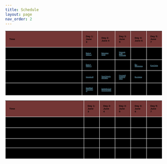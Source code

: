 ```yaml
---
title: Schedule
layout: page
nav_order: 2
---
```

<head>
  <meta charset="UTF-8">
  <meta name="viewport" content="width=device-width, initial-scale=1.0">
  <style>
    table {
    width: 100%;
    border-collapse: collapse;
    /* border-radius: 10px; */ /* Rounded corners */
    overflow: hidden; /* Ensure rounded corners appear properly */
    /* box-shadow: 0 0 10px rgba(0, 0, 0, 0.1); */ /* Drop shadow for a raised effect */
    font-family: Arial, sans-serif;
    background-color: #000; /* Dark gray background */
    color: black; /* White text */
    }
    td a:link {color: #87CEEB; /* Original link color */}
    td a:visited {color: pink; /* Original visited link color */}
    th, td {padding: 12px; text-align: left; border-right: 1px solid white; /* Vertical lines between columns */}
    th:first-child, td:first-child {border-left: 1px solid white; /* Vertical line at the beginning */}
    th {background-color: #733635; /* Darker gray background for headers */}
    tbody tr:hover {background-color: #444; /* Slightly lighter gray background on hover */}
    /* Set widths for each column */
    th:nth-child(1), td:nth-child(1) {width: 50%;}
    th:nth-child(2),
    td:nth-child(2),
    th:nth-child(3),
    td:nth-child(3),
    th:nth-child(4),
    td:nth-child(4),
    th:nth-child(5),
    td:nth-child(5),
    th:nth-child(6),
    td:nth-child(6) {width: 10%;}
    thead {font-size: 8px;}
    tr {border-bottom: 1px solid white;}
    td {font-size: 4px;}
    /* Responsive design for smaller screens */
    @media screen and (max-width: 600px) {
        th, td {padding: 8px;}
    }
  </style>
</head>
<div>
    <table>
        <thead>
            <tr>
                <th>Time</th>
                <th>Day 1: June 3</th>
                <th>Day 2: June 4</th>
                <th>Day 3: June 5</th>
                <th>Day 4: June 6</th>
                <th>Day 5: June 7</th>
            </tr>
        </thead>
        <tbody>
            <tr>
                <td>Session 1 (9:15 am - 10:30 am)</td>
                <td><a href="http://tiny.cc/python-basics">Basics to Python - 1</a></td>
                <td><a href="https://drive.google.com/file/d/1oy7Fj0hY0M3PMDHctTiKYIhNSZ0zwRVz/view?usp=sharing">Autonomous Driving</a></td>
                <td><a href="https://docs.google.com/presentation/d/1f3btoVbry7jw5i1cHd9MCcaJM5wIGrRx43tqozDlaLk/edit?usp=sharing">How to use GenAI Responsibly</a></td>
                <td>Industry Visit</td>
                <td>Correlation vs Causality</td>
            </tr>
            <tr>
                <td>Session 2 (10:40 am - 11:55 am)</td>
                <td><a href="https://colab.research.google.com/drive/1ZvQwnJQAH5MKB4-o91H2c6s-K4xcJqfk?usp=sharing">Basics to Python - 2</a></td>
                <td>Grounding & Hallucination - 2</td>
                <td>Web app with ChatGPT - 1</td>
                <td><a href="https://docs.google.com/presentation/d/11HsoRNKiy6FIarwJeiEXKnXFbRdiVPbky-olkKcRjYo/edit#slide=id.p">AI in Manufacturing</a></td>
                <td><a href="https://emailsc-my.sharepoint.com/:p:/r/personal/nadimuthuv_sc_edu/Documents/Day%205_Session%202_AI%20Safety.pptx?d=w9ac51ce8b29e45069847618f71215561&csf=1&web=1&e=nfFJNv">AI and Safety</a></td>
            </tr>
            <tr>
                <td>Session 3 (12:20 pm - 1:35 pm)</td>
                <td><a href="https://docs.google.com/presentation/d/1WxyWzCS4FPMch1PrNBNRfUAg0jz4xi8bp1kSQDTXQcY/edit?usp=sharing">Generative AI</a></td>
                <td><a href="https://docs.google.com/presentation/d/19uw4iJ7d0tjpk7Aj8BhELVtO_AvrMYwDS3sst4t-g2Q/edit?usp=sharing">Neural Networks with Python</a></td>
                <td><a href="https://docs.google.com/presentation/d/1yD_uDQHGfBQ8IukkubFULxn51GHKxvc9GQ_es750ilU/edit?usp=sharing">Detecting AI Content for Safety</a></td>
                <td><a href="https://drive.google.com/file/d/1eVvVuTqhVlKuo7fOPTOXiKLvkYsazchM/view?usp=sharing">AI in Gaming</a></td>
                <td>None</td>
            </tr>
            <tr>
                <td>Session 4 (1:45 pm - 3:00 pm)</td>
                <td><a href="https://www.canva.com/design/DAGGuZ0kgV8/JKhxu6e8te-WTndPtnLx6g/edit?utm_content=DAGGuZ0kgV8&utm_campaign=designshare&utm_medium=link2&utm_source=sharebutton">Grounding & Hallucination - 1</a></td>
                <td><a href="https://docs.google.com/presentation/d/12bXQ36VztMtHSwCd0V7lHy7q9cBxie8uoKIceGepvDI/edit?usp=sharing">Explainable Food Recommendation</a></td>
                <td>Web app with ChatGPT</td>
                <td>Using Analogy in Education</td>
                <td>None</td>
            </tr>
        </tbody>
    </table>
</div>

| Time | Day 1: June 3 | Day 2: June 4 | Day 3: June 5 | Day 4: June 6 | Day 5: June 7 |
|:-----|:--------------|:--------------|:--------------|:--------------|:--------------|
| Session 1 (9:15 am - 10:30 am) | good swedish fish | nice  |
| Session 2 (10:40 am - 11:55 am) | good and plenty   | nice  |
| Session 3 (12:20 pm - 1:35 pm) | good `oreos`      | hmm   |
| Session 4 (1:45 pm - 3:00 pm) | good `zoute` drop | yumm  |


<!-- {%- assign start_epoch = site.data.schedule.start_date | date: '%s' -%}
{%- assign end_epoch = site.data.schedule.end_date | date: '%s' -%}
{%- assign seconds_in_day = 60 | times: 60 | times: 24 -%}
{%- assign start_days_epoch = start_epoch | divided_by: seconds_in_day -%}
{%- assign end_days_epoch = end_epoch | divided_by: seconds_in_day -%}
{%- assign valid_dates = "" | split: "" -%}
{%- for days_epoch in (start_days_epoch..end_days_epoch)-%}
  {%- assign date = days_epoch | times: seconds_in_day -%}
  {%- assign day_of_week = date | date: '%w' -%}
  {%- if site.data.schedule.class_days contains day_of_week -%}
    {%- assign valid_dates = valid_dates | push: date -%}
  {%- endif -%}
{%- endfor -%}

{%- comment -%}
  - Manually add any extra days we need to appear on the schedule.
  - Use extra_days in schedule.yml to control this.
{%- endcomment -%}
{%- for item in site.data.schedule.extra_days -%}
  {%- assign extra_day_epoch = item.date | date: '%s' | plus: 0 -%}
  {%- assign valid_dates = valid_dates | push: extra_day_epoch -%}
{%- endfor -%}

{%- comment -%}
  Sort days and group into weeks.
  sorted_dates is an array, where each element is a hash with three fields:
    - "name" is the week number (between 1 and 52)
    - "items" is an array of days we'll display in that week (in Unix time)
    - "size" is the number of days we'll display in that week
{%- endcomment -%}
{%- assign sorted_dates = valid_dates | sort | group_by_exp: "it", "it | date: '%U'" -%}

<div>
  <table>
    {%- comment -%}
      - Table header.
      - Use schedule.yml to change table widths.
    {%- endcomment -%}
    <thead>
      <th style="width:{{ site.data.schedule.week_width }}">Wk.</th>
      <th style="width:{{ site.data.schedule.date_width }}">Date</th>
      <th style="width:{{ site.data.schedule.lecture_width }}">Lecture<br>(<a href="{{ site.links.lecture }}">Zoom</a>)</th>
      <th style="width:{{ site.data.schedule.readings_width }}">Readings</th>
      <th style="width:{{ site.data.schedule.discussion_width }}">Discussion<br></th>
      <th style="width:{{ site.data.schedule.lab_width }}">Lab</th>
      <th style="width:{{ site.data.schedule.homework_width }}">Homework</th>
      <th style="width:{{ site.data.schedule.project_width }}">Project</th>
    </thead>

    {%- comment -%}
      Table body.
      - Fill in assignment names/links in lecture.yml, readings.yml,
        discussion.yml, lab.yml, and project.yml, not here.
      - In this code, we have five categories: lecture, discussion, readings,
        lab, and project. The code for rendering each column here
        is identical; the code for filling in the content of each column
        can be found in lecture.html, readings.html, discussion.html,
        lab.html, and project.html.
      - For each category/column, we keep track of three counters, which
        are described below.
    {%- endcomment -%}
    <tbody>

    {%- comment -%}
      - Initialize the index counters.
      - This indicates the next element in the yml array to be rendered.
      - You should not need to change or care about these.
    {%- endcomment -%}
    {%- assign survey_index = 0 -%}
    {%- assign lecture_index = 0 -%}
    {%- assign readings_index = 0 -%}
    {%- assign discussion_index = 0 -%}
    {%- assign lab_index = 0 -%}
    {%- assign homework_index = 0 -%}
    {%- assign project_index = 0 -%}

    {%- comment -%}
      - Initialize the rowspan counters.
      - For multi-row boxes (e.g. projects that span several weeks), we need to keep
        track of how many rows we need to skip before rendering another box.
      - You should not need to change or care about these.
    {%- endcomment -%}
    {%- assign lecture_rowspan = 0 -%}
    {%- assign readings_rowspan = 0 -%}
    {%- assign discussion_rowspan = 0 -%}
    {%- assign lab_rowspan = 0 -%}
    {%- assign homework_rowspan = 0 -%}
    {%- assign project_rowspan = 0 -%}

    {%- comment -%}
      - Initialize the number counters.
      - Each category/column contains a numbered list, and we automatically
        count upwards in this code. (For example, the lecture numbers are
        automatically generated in this code.)
      - Because not all elements in the yml array need to be numbered
        (e.g. "no lecture" days shouldn't add to the lecture number),
        the number ends up being different from the index counter above.
      - You can adjust the starting number (e.g. should we start at HW0 or
        HW1?) by editing the starting_number config variables in schedule.yml.
    {%- endcomment -%}
    {%- assign lecture_number = site.data.schedule.starting_lecture_number -%}
    {%- assign readings_number = site.data.schedule.starting_readings_number -%}
    {%- assign discussion_number = site.data.schedule.starting_discussion_number -%}
    {%- assign lab_number = site.data.schedule.starting_lab_number -%}
    {%- assign homework_number = site.data.schedule.starting_homework_number -%}
    {%- assign project_number = site.data.schedule.starting_project_number -%}

    {%- comment -%}
      - These are the default rowspans we assume if you don't provide one in
        the yml file.
      - See schedule.yml for more information on what these are, and to modify them.
    {%- endcomment -%}
    {%- assign default_lecture_rowspan = site.data.schedule.default_lecture_rowspan -%}
    {%- assign default_readings_rowspan = site.data.schedule.default_readings_rowspan -%}
    {%- assign default_discussion_rowspan = site.data.schedule.default_discussion_rowspan -%}
    {%- assign default_lab_rowspan = site.data.schedule.default_lab_rowspan -%}
    {%- assign default_homework_rowspan = site.data.schedule.default_homework_rowspan -%}
    {%- assign default_project_rowspan = site.data.schedule.default_project_rowspan -%}

    {%- for week in sorted_dates -%}

      {%- comment -%}
        - Since our for loop is iterating through weeks, we'll use the for
          loop's index to figure out which week we're in.
        - In Jekyll, forloop.index0 starts counting at 0, and forloop.index
          starts counting at 1. We use forloop.index0 if we want to count
          starting with Week 0, and forloop.index if we want to count starting
          with Week 1.
        - You can adjust whether the first week of class is Week 0 or Week 1
          by editing starting_week_number in schedule.yml.
      {%- endcomment -%}
      {%- if site.data.schedule.starting_week_number == '0' -%}
        {%- assign week_number = forloop.index0 -%}
      {%- else -%}
        {%- assign week_number = forloop.index -%}
      {%- endif -%}


      {%- comment -%}
        - This is how we get alternating colors per week.
        - This code is tied to the loop iterating through weeks, so we can
          currently only support alternating colors per week.
        - To change the shading color, edit td.is-even in _sass/custom/custom.scss.
        - The first week is light-colored. If you absolutely must make the first
          week shaded, change forloop.index to forloop.index0 just below this line.
      {%- endcomment -%}
      {%- assign is_even_mod = forloop.index | modulo:2 -%}
      {%- if is_even_mod == 0 -%}
        {%- assign is_even = "is-even" -%}
      {%- else -%}
        {%- assign is_even = "" -%}
      {%- endif -%}

      {%- comment -%}
        - In a given week, iterate through all the days in that week.
      {%- endcomment -%}
      {%- for day in week.items -%}
      <tr>
        {%- comment -%}
          - Render the week number column.
          - We use forloop.first to render the week number only once per week.
          - We use the "size" field of the week hash to see how many days we're
            going to display in the week, which tells us how many rows the week
            number needs to span.
          - We use the "name" field of the week hash to give us a unique week
            number (between 1 and 52), which gives each week number box a unique
            id, and thus allows us to implement the "jump to current week"
            functionality.
        {%- endcomment -%}
        {%- if forloop.first -%}
          {%- assign survey_element = site.data.weekly_surveys.weekly_surveys[survey_index] -%}
          <td class="{{ is_even }} week" rowspan="{{ week.size }}" id="week-{{ week.name }}">
            {{ week_number }}
            {%- unless survey_element.no_survey -%}
              <br>
              {%- if survey_element.link != nil -%}
                <a href="{{ survey_element.link }}">Survey</a>
              {%- else -%}
                <a class="disabled">Survey</a>
              {%- endif -%}
            {%- endunless -%}
          </td>
          {%- assign survey_index = survey_index | plus:1 -%}
        {%- endif -%}

        {%- comment -%}
          - Render the date column.
          - The percent formatters determine how the date is displayed.
            See this link for what percent formatters are available:
            https://shopify.github.io/liquid/filters/date/
          - The border-hack exists because Just the Docs is very dumb
            and insists on clearing borders when td:first-of-type. This affects
            the date column only, and hopefully this hack doesn't require any
            touching to keep working (it just re-adds the border back).
        {%- endcomment -%}
        <td class="{{ is_even }} border-hack">{{ day | date: '%a<br>%b %d' }}</td>

        {%- comment -%}
          - There are four chunks of code below this, for rendering the
            lecture/readings/discussion/lab/project columns. For
            simplicity, the chunks of code are identical (only swapping
            out the column names); I highly recommend not changing one
            of them individually. If you want to customize a column, you
            should be doing that in lecture.html, discussion.html,
            lab.html, or project.html.
          - In each chunk, we check if the rowspan counter has hit 0.
            If so, then it's time to render a new box.
            - Using the index counter, we access the next element in the
              yml file for rendering.
            - If the element in the yml file has a custom rowspan, we note that.
              Otherwise, we use the default rowspan.
            - Now we render a new box by using one of the _includes. We pass in:
                - element: The data from the yml file
                - number: The number counter from this code
                - rowspan: The rowspan (custom or default) from this code
                - is_even: The alternating color setting from this code
            - We reset the rowspan counter to start counting down from the new
              rowspan, so that when we hit 0, we'll render the next box.
            - We increment the index counter so that we can render the next
              element in the yml array next time.
            - If the "nonumber" field is True in the yml for this element, then
              we don't increment the number counter. (e.g. if we have a box with
              "no lecture", we don't need to increment the lecture number).
          - If the rowspan counter did not hit 0, we just decrement the rowspan
            counter and keep looping through days/weeks until it's time to render
            a new box.
        {%- endcomment -%}

        {%- comment -%}
          - Render the lecture column.
          - For simplicity, the code for each column should be kept identical (only
            swapping out the column names.
        {%- endcomment -%}
        {%- if lecture_rowspan == 0 -%}
          {%- assign lecture_element = site.data.lectures.lectures[lecture_index] -%}
          {%- if lecture_element.rowspan -%}
            {%- assign new_rowspan = lecture_element.rowspan -%}
          {%- else -%}
            {%- assign new_rowspan = default_lecture_rowspan -%}
          {%- endif -%}
          {%- include lecture.html element=lecture_element number=lecture_number rowspan=new_rowspan is_even=is_even classes=lecture_element.classes  -%}
          {%- assign lecture_rowspan = new_rowspan | plus:-1 -%}
          {%- assign lecture_index = lecture_index | plus:1 -%}
          {%- unless lecture_element.nonumber -%}
            {%- assign lecture_number = lecture_number | plus:1 -%}
          {%- endunless -%}
        {%- else -%}
          {%- assign lecture_rowspan = lecture_rowspan | plus:-1 -%}
        {%- endif -%}

        {%- comment -%}
          - Render the readings column.
          - For simplicity, the code for each column should be kept identical (only
            swapping out the column names.
          - Slightly breaking my own rule here by using lectures.yml, as keeping
            readings/lectures together feels more natural. TODO: might clean this later.
        {%- endcomment -%}
        {%- if readings_rowspan == 0 -%}
          {%- assign lecture_element = site.data.lectures.lectures[readings_index] -%}
          {%- assign readings_element = lecture_element.readings -%}
          {%- if lecture_element.rowspan -%}
            {%- assign new_rowspan = lecture_element.rowspan -%}
          {%- else -%}
            {%- assign new_rowspan = default_readings_rowspan -%}
          {%- endif -%}
          {%- include readings.html element=readings_element number=readings_number rowspan=new_rowspan is_even=is_even  -%}
          {%- assign readings_rowspan = new_rowspan | plus:-1 -%}
          {%- assign readings_index = readings_index | plus:1 -%}
          {%- unless lecture_element.nonumber -%}
            {%- assign readings_number = readings_number | plus:1 -%}
          {%- endunless -%}
        {%- else -%}
          {%- assign readings_rowspan = readings_rowspan | plus:-1 -%}
        {%- endif -%}

        {%- comment -%}
          - Render the discussion column.
          - For simplicity, the code for each column should be kept identical (only
            swapping out the column names.
        {%- endcomment -%}
        {%- if discussion_rowspan == 0 -%}
          {%- assign discussion_element = site.data.discussions.discussions[discussion_index] -%}
          {%- if discussion_element.rowspan -%}
            {%- assign new_rowspan = discussion_element.rowspan -%}
          {%- else -%}
            {%- assign new_rowspan = default_discussion_rowspan -%}
          {%- endif -%}
          {%- include discussion.html element=discussion_element number=discussion_number rowspan=new_rowspan is_even=is_even -%}
          {%- assign discussion_rowspan = new_rowspan | plus:-1 -%}
          {%- assign discussion_index = discussion_index | plus:1 -%}
          {%- unless discussion_element.nonumber -%}
            {%- assign discussion_number = discussion_number | plus:1 -%}
          {%- endunless -%}
        {%- else -%}
          {%- assign discussion_rowspan = discussion_rowspan | plus:-1 -%}
        {%- endif -%}

        {%- comment -%}
          - Render the lab column.
          - For simplicity, the code for each column should be kept identical (only
            swapping out the column names.
        {%- endcomment -%}
        {%- if lab_rowspan == 0 -%}
          {%- assign lab_element = site.data.labs.labs[lab_index] -%}
          {%- if lab_element.rowspan -%}
            {%- assign new_rowspan = lab_element.rowspan -%}
          {%- else -%}
            {%- assign new_rowspan = default_lab_rowspan -%}
          {%- endif -%}
          {%- include lab.html element=lab_element number=lab_number rowspan=new_rowspan is_even=is_even  -%}
          {%- assign lab_rowspan = new_rowspan | plus:-1 -%}
          {%- assign lab_index = lab_index | plus:1 -%}
          {%- unless lab_element.nonumber -%}
            {%- assign lab_number = lab_number | plus:1 -%}
          {%- endunless -%}
        {%- else -%}
          {%- assign lab_rowspan = lab_rowspan | plus:-1 -%}
        {%- endif -%}

        {%- comment -%}
          - Render the homework column.
          - For simplicity, the code for each column should be kept identical (only
            swapping out the column names.
        {%- endcomment -%}
        {%- if homework_rowspan == 0 -%}
          {%- assign homework_element = site.data.homeworks.homeworks[homework_index] -%}
          {%- if homework_element.rowspan -%}
            {%- assign new_rowspan = homework_element.rowspan -%}
          {%- else -%}
            {%- assign new_rowspan = default_homework_rowspan -%}
          {%- endif -%}
          {%- include homework.html element=homework_element number=homework_number rowspan=new_rowspan is_even=is_even  -%}
          {%- assign homework_rowspan = new_rowspan | plus:-1 -%}
          {%- assign homework_index = homework_index | plus:1 -%}
          {%- unless homework_element.nonumber -%}
            {%- assign homework_number = homework_number | plus:1 -%}
          {%- endunless -%}
        {%- else -%}
          {%- assign homework_rowspan = homework_rowspan | plus:-1 -%}
        {%- endif -%}

        {%- comment -%}
          - Render the project column.
          - For simplicity, the code for each column should be kept identical (only
            swapping out the column names.
        {%- endcomment -%}
        {%- if project_rowspan == 0 -%}
          {%- assign project_element = site.data.projects.projects[project_index] -%}
          {%- if project_element.rowspan -%}
            {%- assign new_rowspan = project_element.rowspan -%}
          {%- else -%}
            {%- assign new_rowspan = default_project_rowspan -%}
          {%- endif -%}
          {%- include project.html element=project_element number=project_number rowspan=new_rowspan is_even=is_even  -%}
          {%- assign project_rowspan = new_rowspan | plus:-1 -%}
          {%- assign project_index = project_index | plus:1 -%}
          {%- unless project_element.nonumber -%}
            {%- assign project_number = project_number | plus:1 -%}
          {%- endunless -%}
        {%- else -%}
          {%- assign project_rowspan = project_rowspan | plus:-1 -%}
        {%- endif -%}

      </tr>
      {%- endfor -%}
    {%- endfor -%}
    </tbody>
  </table>
</div> -->